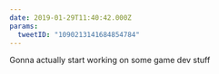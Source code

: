 ```yaml
---
date: 2019-01-29T11:40:42.000Z
params:
  tweetID: "1090213141684854784"
---
```


Gonna actually start working on some game dev stuff
